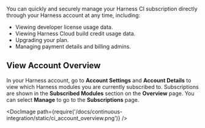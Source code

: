 You can quickly and securely manage your Harness CI subscription directly through your Harness account at any time, including:

* Viewing developer license usage data.
* Viewing Harness Cloud build credit usage data.
* Upgrading your plan.
* Managing payment details and billing admins.

## View Account Overview 
In your Harness account, go to **Account Settings** and **Account Details** to view which Harness modules you are currently subscribed to. Subscriptions are shown in the **Subscribed Modules** section on the **Overview** page. You can select **Manage** to go to the **Subscriptions** page.

<!-- ![](/docs/continuous-integration/static/ci_account_overview.png) -->

<DocImage path={require('/docs/continuous-integration/static/ci_account_overview.png')} />


